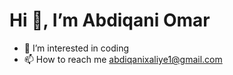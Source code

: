 # Hi 👋, I’m Abdiqani Omar
- 👀 I’m interested in coding
- 📫 How to reach me abdiqanixaliye1@gmail.com

<!---
Abdiqaniomar/Abdiqaniomar is a ✨ special ✨ repository because its `README.md` (this file) appears on your GitHub profile.
You can click the Preview link to take a look at your changes.
--->
